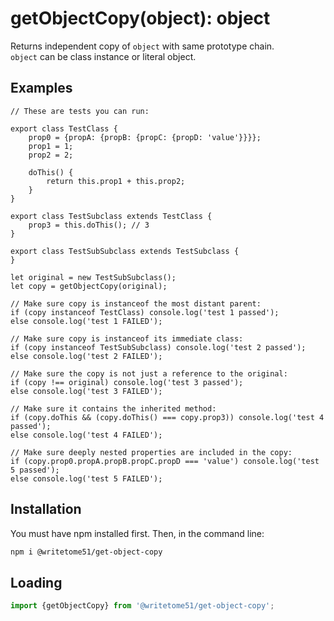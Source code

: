# getObjectCopy(object): object

Returns independent copy of `object` with same prototype chain.  
`object` can be class instance or literal object.

## Examples
```
// These are tests you can run:

export class TestClass {
    prop0 = {propA: {propB: {propC: {propD: 'value'}}}};
    prop1 = 1;
    prop2 = 2;

    doThis() {
        return this.prop1 + this.prop2;
    }
}

export class TestSubclass extends TestClass {
    prop3 = this.doThis(); // 3
}

export class TestSubSubclass extends TestSubclass {
}

let original = new TestSubSubclass();
let copy = getObjectCopy(original);

// Make sure copy is instanceof the most distant parent:
if (copy instanceof TestClass) console.log('test 1 passed');
else console.log('test 1 FAILED');

// Make sure copy is instanceof its immediate class:
if (copy instanceof TestSubSubclass) console.log('test 2 passed');
else console.log('test 2 FAILED');

// Make sure the copy is not just a reference to the original:
if (copy !== original) console.log('test 3 passed');
else console.log('test 3 FAILED');

// Make sure it contains the inherited method:
if (copy.doThis && (copy.doThis() === copy.prop3)) console.log('test 4 passed');
else console.log('test 4 FAILED');

// Make sure deeply nested properties are included in the copy:
if (copy.prop0.propA.propB.propC.propD === 'value') console.log('test 5 passed');
else console.log('test 5 FAILED');
```

## Installation

You must have npm installed first.  Then, in the command line:

```bash
npm i @writetome51/get-object-copy
```

## Loading
```js
import {getObjectCopy} from '@writetome51/get-object-copy';
```
